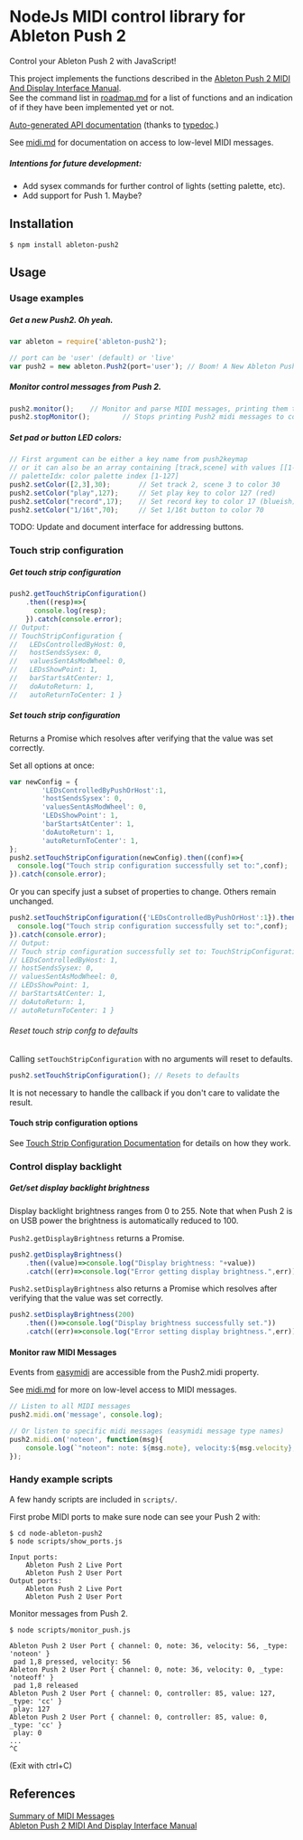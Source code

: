 # NodeJs MIDI control library for Ableton Push 2

Control your Ableton Push 2 with JavaScript!  

This project implements the functions described in the [Ableton Push 2 MIDI And Display Interface Manual](https://github.com/Ableton/push-interface/blob/master/doc/AbletonPush2MIDIDisplayInterface.asc).  
See the command list in [roadmap.md](/doc/roadmap.md) for a list of functions and an indication
of if they have been implemented yet or not.

[Auto-generated API documentation](https://samhiatt.github.io/node-ableton-push2/modules/_lib_push2_.html)
(thanks to [typedoc](https://github.com/TypeStrong/typedoc).)

See [midi.md](/doc/midi.md) for documentation on access to low-level MIDI messages.

##### Intentions for future development:
- Add sysex commands for further control of lights (setting palette, etc).
- Add support for Push 1. Maybe?

## Installation

```
$ npm install ableton-push2
```

## Usage

### Usage examples
##### Get a new Push2. Oh yeah.
```javascript
var ableton = require('ableton-push2');

// port can be 'user' (default) or 'live'
var push2 = new ableton.Push2(port='user'); // Boom! A New Ableton Push 2!!
```

##### Monitor control messages from Push 2.
```javascript
push2.monitor(); 	// Monitor and parse MIDI messages, printing them to console.log
push2.stopMonitor(); 		// Stops printing Push2 midi messages to console.
```

##### Set pad or button LED colors:
```javascript
// First argument can be either a key name from push2keymap
// or it can also be an array containing [track,scene] with values [[1-8],[1-8]]
// paletteIdx: color palette index [1-127]
push2.setColor([2,3],30); 		// Set track 2, scene 3 to color 30
push2.setColor("play",127); 	// Set play key to color 127 (red)
push2.setColor("record",17); 	// Set record key to color 17 (blueish)
push2.setColor("1/16t",70); 	// Set 1/16t button to color 70
```
TODO: Update and document interface for addressing buttons.

### Touch strip configuration

##### Get touch strip configuration
```javascript
push2.getTouchStripConfiguration()
	.then((resp)=>{
	  console.log(resp);
	}).catch(console.error);
// Output:
// TouchStripConfiguration {
//   LEDsControlledByHost: 0,
//   hostSendsSysex: 0,
//   valuesSentAsModWheel: 0,
//   LEDsShowPoint: 1,
//   barStartsAtCenter: 1,
//   doAutoReturn: 1,
//   autoReturnToCenter: 1 }
```

##### Set touch strip configuration
Returns a Promise which resolves after verifying that the value was set correctly.  

Set all options at once:
```javascript
var newConfig = {
		'LEDsControlledByPushOrHost':1,
		'hostSendsSysex': 0,
		'valuesSentAsModWheel': 0,
		'LEDsShowPoint': 1,
		'barStartsAtCenter': 1,
		'doAutoReturn': 1,
		'autoReturnToCenter': 1,
};
push2.setTouchStripConfiguration(newConfig).then((conf)=>{
  console.log("Touch strip configuration successfully set to:",conf);
}).catch(console.error);
```
Or you can specify just a subset of properties to change. Others remain unchanged.
```javascript
push2.setTouchStripConfiguration({'LEDsControlledByPushOrHost':1}).then((conf)=>{
  console.log("Touch strip configuration successfully set to:",conf);
}).catch(console.error);
// Output:
// Touch strip configuration successfully set to: TouchStripConfiguration {
// LEDsControlledByHost: 1,
// hostSendsSysex: 0,
// valuesSentAsModWheel: 0,
// LEDsShowPoint: 1,
// barStartsAtCenter: 1,
// doAutoReturn: 1,
// autoReturnToCenter: 1 }
```
###### Reset touch strip confg to defaults
Calling `setTouchStripConfiguration` with no arguments will reset to defaults.
```javascript
push2.setTouchStripConfiguration(); // Resets to defaults
```
It is not necessary to handle the callback if you don't care to validate the result.


#### Touch strip configuration options
 See [Touch Strip Configuration Documentation](/doc/push2_reference.md#touch-strip-configuration) for details on how they work.


### Control display backlight
##### Get/set display backlight brightness
Display backlight brightness ranges from 0 to 255.   Note that when Push 2 is on
USB power the brightness is automatically reduced to 100.  

`Push2.getDisplayBrightness` returns a Promise.
```javascript
push2.getDisplayBrightness()
	.then((value)=>console.log("Display brightness: "+value))
	.catch((err)=>console.log("Error getting display brightness.",err));
```

`Push2.setDisplayBrightness` also returns a Promise which resolves after
verifying that the value was set correctly.
```javascript
push2.setDisplayBrightness(200)
	.then(()=>console.log("Display brightness successfully set."))
	.catch((err)=>console.log("Error setting display brightness.",err));
```

#### Monitor raw MIDI Messages
Events from [easymidi](https://github.com/dinchak/node-easymidi) are accessible from the
Push2.midi property.  

See [midi.md](/doc/midi.md) for more on low-level access to MIDI messages.
```javascript
// Listen to all MIDI messages
push2.midi.on('message', console.log);

// Or listen to specific midi messages (easymidi message type names)
push2.midi.on('noteon', function(msg){
	console.log(`"noteon": note: ${msg.note}, velocity:${msg.velocity}, channel:${msg.channel}`);
});
```

### Handy example scripts
A few handy scripts are included in `scripts/`.

First probe MIDI ports to make sure node can see your Push 2 with:
```
$ cd node-ableton-push2
$ node scripts/show_ports.js

Input ports:
	Ableton Push 2 Live Port
	Ableton Push 2 User Port
Output ports:
	Ableton Push 2 Live Port
	Ableton Push 2 User Port
```

Monitor messages from Push 2.
```
$ node scripts/monitor_push.js

Ableton Push 2 User Port { channel: 0, note: 36, velocity: 56, _type: 'noteon' }
 pad 1,8 pressed, velocity: 56
Ableton Push 2 User Port { channel: 0, note: 36, velocity: 0, _type: 'noteoff' }
 pad 1,8 released
Ableton Push 2 User Port { channel: 0, controller: 85, value: 127, _type: 'cc' }
 play: 127
Ableton Push 2 User Port { channel: 0, controller: 85, value: 0, _type: 'cc' }
 play: 0
...
^C
```  
(Exit with ctrl+C)


## References
[Summary of MIDI Messages](https://www.midi.org/specifications/item/table-1-summary-of-midi-message)  
[Ableton Push 2 MIDI And Display Interface Manual](https://github.com/Ableton/push-interface/blob/master/doc/AbletonPush2MIDIDisplayInterface.asc)  
